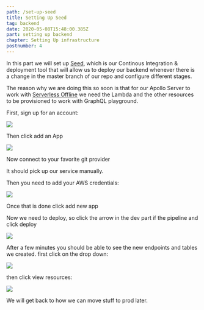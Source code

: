 ```yaml
---
path: /set-up-seed
title: Setting Up Seed
tag: backend
date: 2020-05-08T15:48:00.385Z
part: setting up backend
chapter: Setting Up infrastructure
postnumber: 4
---
```


In this part we will set up [Seed](https://seed.run/), which is our Continous Integration & deployment tool that will allow us to deploy our backend whenever there is a change in the master branch of our repo and configure different stages.

The reason why we are doing this so soon is that for our Apollo Server to work with [Serverless Offline](https://github.com/dherault/serverless-offline) we need the Lambda and the other resources to be provisioned to work with GraphQL playground.

First, sign up for an account:

![](/uploads/1-seed.png)

Then click add an App

![](/uploads/2-seed.png)

Now connect to your favorite git provider

It should pick up our service manually.

Then you need to add your AWS credentials:

![](/uploads/3-seed.png)

Once that is done click add new app

Now we need to deploy, so click the arrow in the dev part if the pipeline and click deploy

![](/uploads/4-seed.png)

After a few minutes you should be able to see the new endpoints and tables we created. first click on the drop down:

![](/uploads/5-seed.png)

then click view resources:

![](/uploads/6-seed.png)

We will get back to how we can move stuff to prod later.

